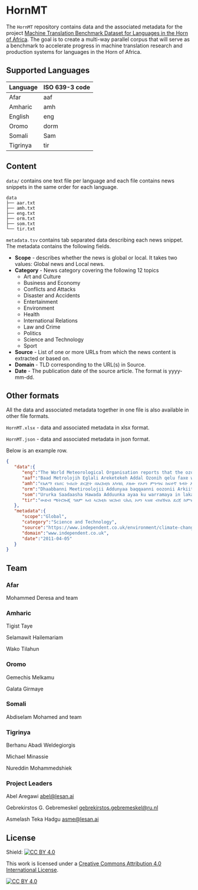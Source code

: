 # HornMT 

The `HornMT` repository contains data and the associated metadata for the project [Machine Translation Benchmark Dataset for Languages in the Horn of Africa](https://lesan.ai/benchmark). The goal is to create a multi-way parallel corpus that will serve as a benchmark to accelerate progress in machine translation research and production systems for languages in the Horn of Africa.


## Supported Languages

 Language      | ISO 639-3 code
 ------------- | -------------
Afar	| aaf
Amharic	| amh
English	| eng
Oromo	| dorm
Somali	| Sam
Tigrinya	| tir


## Content

`data/` contains one text file per language and each file contains news snippets in the same order for each language.

```
data
├── aar.txt
├── amh.txt
├── eng.txt
├── orm.txt
├── som.txt
└── tir.txt
```

`metadata.tsv` contains tab separated data describing each news snippet. The metadata contains the following fields.

- **Scope** - describes whether the news is global or local. It takes two values: Global news and Local news.
- **Category** - News category covering the following 12 topics
  - Art and Culture
  - Business and Economy
  - Conflicts and Attacks
  - Disaster and Accidents
  - Entertainment
  - Environment
  - Health
  - International Relations
  - Law and Crime
  - Politics
  - Science and Technology
  - Sport
- **Source** - List of one or more URLs from which the news content is extracted or based on. 
- **Domain** - TLD corresponding to the URL(s) in Source.
- **Date** - The publication date of the source article. The format is yyyy-mm-dd.

## Other formats

All the data and associated metadata together in one file is also available in other file formats.

`HornMT.xlsx` - data and associated metadata in xlsx format.

`HornMT.json` - data and associated metadata in json format.

Below is an example row.

```json
{
   "data":{
      "eng":"The World Meteorological Organisation reports that the ozone layer is damaged to its worst extent ever in the Arctic.",
      "aaf":"Baad Metrolojih Eglali Areketekeh Addal Ozonih qelu faxe waktik lafetle calat biyakisem xayose.",
      "amh":"የአለማ የአየር ንብረት ድርጅት በአርክቲክ አካባቢ ያለው የኦዞን ምንጣፍ ከፍተኛ ጉዳት እንደደረሰበት አስታወቀ፡፡",
      "orm":"Dhaabbanni Meetiroolojii Addunyaa baqqaanni oozonii Arkiitik keessatti gara sadarkaa isa hamaa haga ammaatti akka miidhame gabaase.",
      "som":"Ururka Saadaasha Hawada Adduunka ayaa ku warramaya in lakabka ozoneka ee Ka koreeya dhulka baraflayda uu waxyeelladii abid ugu darnaa soo gaadhay.",
      "tir":"ውድብ ሜትሮሎጂ ዓለም ኣብ ኣርክቲክ ዝርከብ ናሕሲ ኦዞን ኣዝዩ ብዝኸፍአ ደረጃ ከምዝተጎድአ ሓቢሩ፡፡"
   },
   "metadata":{
      "scope":"Global",
      "category":"Science and Technology",
      "source":"https://www.independent.co.uk/environment/climate-change/ozone-layer-damaged-by-unusually-harsh-winter-2263653.html",
      "domain":"www.independent.co.uk",
      "date":"2011-04-05"
   }
}
```

## Team

### Afar 

Mohammed Deresa and team 


### Amharic

Tigist Taye

Selamawit Hailemariam

Wako Tilahun

### Oromo

Gemechis Melkamu

Galata Girmaye

### Somali 

Abdiselam Mohamed and team 

### Tigrinya 

Berhanu Abadi Weldegiorgis

Michael Minassie

Nureddin Mohammedshiek


### Project Leaders 

Abel Aregawi <abel@lesan.ai>

Gebrekirstos G. Gebremeskel <gebrekirstos.gebremeskel@ru.nl>

Asmelash Teka Hadgu <asme@lesan.ai>
 
## License

Shield: [![CC BY 4.0][cc-by-shield]][cc-by]

This work is licensed under a
[Creative Commons Attribution 4.0 International License][cc-by].

[![CC BY 4.0][cc-by-image]][cc-by]

[cc-by]: http://creativecommons.org/licenses/by/4.0/
[cc-by-image]: https://i.creativecommons.org/l/by/4.0/88x31.png
[cc-by-shield]: https://img.shields.io/badge/License-CC%20BY%204.0-lightgrey.svg
